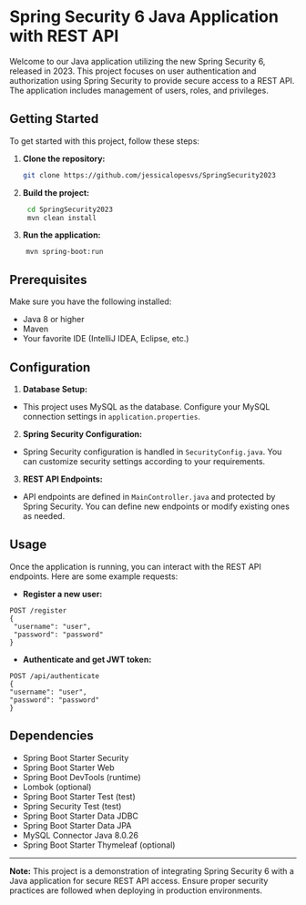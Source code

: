 # Spring Security 6 Java Application with REST API

Welcome to our Java application utilizing the new Spring Security 6, released in 2023. This project focuses on user authentication and authorization using Spring Security to provide secure access to a REST API. The application includes management of users, roles, and privileges.

## Getting Started

To get started with this project, follow these steps:

1. **Clone the repository:**
   ```bash 
   git clone https://github.com/jessicalopesvs/SpringSecurity2023 
   ```


2. **Build the project:**
   ```bash 
    cd SpringSecurity2023 
    mvn clean install
   ```


3. **Run the application:**

```arduino 
    mvn spring-boot:run
   ```

## Prerequisites

Make sure you have the following installed:

- Java 8 or higher
- Maven
- Your favorite IDE (IntelliJ IDEA, Eclipse, etc.)

## Configuration

1. **Database Setup:**
- This project uses MySQL as the database. Configure your MySQL connection settings in `application.properties`.

2. **Spring Security Configuration:**
- Spring Security configuration is handled in `SecurityConfig.java`. You can customize security settings according to your requirements.

3. **REST API Endpoints:**
- API endpoints are defined in `MainController.java` and protected by Spring Security. You can define new endpoints or modify existing ones as needed.

## Usage

Once the application is running, you can interact with the REST API endpoints. Here are some example requests:

- **Register a new user:**
```arduino 
POST /register
{
 "username": "user",
 "password": "password"
}
```


- **Authenticate and get JWT token:**
```arduino 
POST /api/authenticate
{
"username": "user",
"password": "password"
}
```



## Dependencies

- Spring Boot Starter Security
- Spring Boot Starter Web
- Spring Boot DevTools (runtime)
- Lombok (optional)
- Spring Boot Starter Test (test)
- Spring Security Test (test)
- Spring Boot Starter Data JDBC
- Spring Boot Starter Data JPA
- MySQL Connector Java 8.0.26
- Spring Boot Starter Thymeleaf (optional)


---

**Note:** This project is a demonstration of integrating Spring Security 6 with a Java application for secure REST API access. Ensure proper security practices are followed when deploying in production environments.




